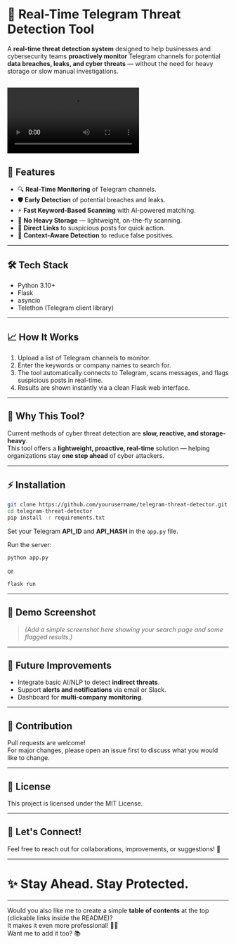# 🚨 Real-Time Telegram Threat Detection Tool

A **real-time threat detection system** designed to help businesses and cybersecurity teams **proactively monitor** Telegram channels for potential **data breaches, leaks, and cyber threats** — without the need for heavy storage or slow manual investigations.

![Demo](https://github.com/vikram-offl/TelInt/blob/main/assets/Tellnt.mp4)
---

## 🚀 Features
- 🔍 **Real-Time Monitoring** of Telegram channels.
- 🛡️ **Early Detection** of potential breaches and leaks.
- ⚡ **Fast Keyword-Based Scanning** with AI-powered matching.
- 📄 **No Heavy Storage** — lightweight, on-the-fly scanning.
- 🔗 **Direct Links** to suspicious posts for quick action.
- 🧠 **Context-Aware Detection** to reduce false positives.

---

## 🛠️ Tech Stack
- Python 3.10+
- Flask
- asyncio
- Telethon (Telegram client library)

---

## 📈 How It Works
1. Upload a list of Telegram channels to monitor.
2. Enter the keywords or company names to search for.
3. The tool automatically connects to Telegram, scans messages, and flags suspicious posts in real-time.
4. Results are shown instantly via a clean Flask web interface.

---

## 🎯 Why This Tool?
Current methods of cyber threat detection are **slow, reactive, and storage-heavy**.  
This tool offers a **lightweight, proactive, real-time** solution — helping organizations stay **one step ahead** of cyber attackers.

---

## ⚡ Installation

```bash
git clone https://github.com/yourusername/telegram-threat-detector.git
cd telegram-threat-detector
pip install -r requirements.txt
```

Set your Telegram **API_ID** and **API_HASH** in the `app.py` file.

Run the server:

```bash
python app.py
```
or
```bash
flask run
```

---

## 📸 Demo Screenshot

> *(Add a simple screenshot here showing your search page and some flagged results.)*

---

## 🧩 Future Improvements
- Integrate basic AI/NLP to detect **indirect threats**.
- Support **alerts and notifications** via email or Slack.
- Dashboard for **multi-company monitoring**.

---

## 🤝 Contribution
Pull requests are welcome!  
For major changes, please open an issue first to discuss what you would like to change.

---

## 📄 License
This project is licensed under the MIT License.

---

## 🔗 Let's Connect!
Feel free to reach out for collaborations, improvements, or suggestions! 🚀

---

# ✨ Stay Ahead. Stay Protected.

---

Would you also like me to create a simple **table of contents** at the top (clickable links inside the README)?  
It makes it even more professional! 🚀🔥  
Want me to add it too? 📚
